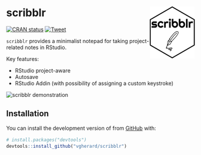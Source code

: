
<!-- README.md is generated from README.Rmd. Please edit that file -->

# scribblr <img src='man/figures/logo.png' align="right" height="139" />

<!-- badges: start -->

[![CRAN
status](https://www.r-pkg.org/badges/version/scribblr)](https://CRAN.R-project.org/package=scribblr)
[![Tweet](https://img.shields.io/twitter/url/http/shields.io.svg?style=social)](https://twitter.com/intent/tweet?text=%7Bscribblr%7D:%20A%20Minimalist%20Notepad%20Inside%20RStudio&url=https://github.com/vgherard/scribblr&via=ValerioGherardi&hashtags=rstats,rstudio,productivity)
<!-- badges: end -->

`scribblr` provides a minimalist notepad for taking project-related
notes in RStudio.

Key features:

-   RStudio project-aware
-   Autosave
-   RStudio Addin (with possibility of assigning a custom keystroke)

![scribblr
demonstration](https://raw.githubusercontent.com/vgherard/scribblr/master/img/scribblr.gif)

## Installation

You can install the development version of from
[GitHub](https://github.com/) with:

``` r
# install.packages("devtools")
devtools::install_github("vgherard/scribblr")
```
